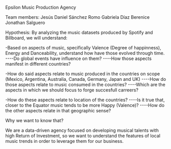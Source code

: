 Epsilon Music Production Agency

Team members:
Jesús Daniel Sánchez Romo
Gabriela Díaz
Berenice 
Jonathan Salguero

Hypothesis: By analyzing the music datasets produced by Spotify and Billboard, we will understand:

-Based on aspects of music, specifically Valence (Degree of happinness), Energy and Danceability, understand how have those evolved through time.
----Do global events have influence on them?
----How those aspects manifest in different countries?

-How do said aspects relate to music produced in the countries on scope (Mexico, Argentina, Australia, Canada, Germany, Japan and UK)
----How do those aspects relate to music consumed in the countries?
----Which are the aspects in which we should focus to forge succesfull carreers?

-How do these aspects relate to location of the countries?
----Is it true that, closer to the Equator music tends to be more Happy (Valence)? 
----How do the other aspects relate in that geographic sense?

Why we want to know that?

We are a data-driven agency focused on developing musical talents with high Return of Investment, so we want to understand the features of local music trends
in order to leverage them for our business.



